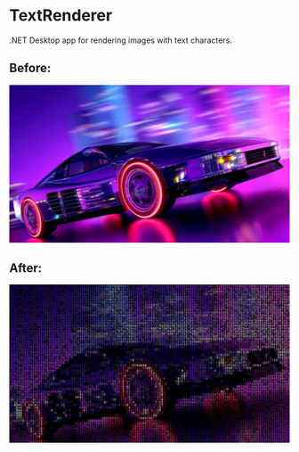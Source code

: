 # TextRenderer
.NET Desktop app for rendering images with text characters.
## Before:
![Demo Animation](/img/SourceImage.jpg?raw=true)  
## After:
![Demo Animation](/img/PostProcessing.jpg?raw=true)  
